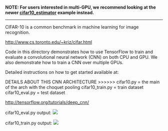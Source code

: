 **NOTE: For users interested in multi-GPU, we recommend looking at the newer [cifar10_estimator](https://github.com/tensorflow/models/tree/master/tutorials/image/cifar10_estimator) example instead.**

---

CIFAR-10 is a common benchmark in machine learning for image recognition.

http://www.cs.toronto.edu/~kriz/cifar.html

Code in this directory demonstrates how to use TensorFlow to train and evaluate a convolutional neural network (CNN) on both CPU and GPU. We also demonstrate how to train a CNN over multiple GPUs.

Detailed instructions on how to get started available at:


DETAILS ABOUT THIS CNN ARCHITECTURE >>>>>>
cifar10.py = the main of the arch with the choquet pooling 
cifar10_train.py = train dataset
cifar10_eval.py = test dataset

http://tensorflow.org/tutorials/deep_cnn/

cifar10_eval.py output:
![](https://uploaddeimagens.com.br/imagens/cifar10_eval-output1-png)

cifar10_train.py output:
![](https://uploaddeimagens.com.br/imagens/cifar10_train-output-png)

